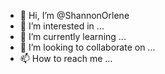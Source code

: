- 👋 Hi, I’m @ShannonOrlene
- 👀 I’m interested in ...
- 🌱 I’m currently learning ...
- 💞️ I’m looking to collaborate on ...
- 📫 How to reach me ...

<!---
ShannonOrlene/ShannonOrlene is a ✨ special ✨ repository because its `README.md` (this file) appears on your GitHub profile.
You can click the Preview link to take a look at your changes.
--->
